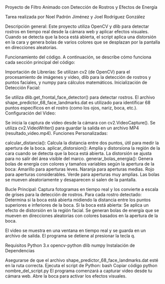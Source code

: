 Proyecto de Filtro Animado con Detección de Rostros y Efectos de Energía

Tarea realizada por Noel Padrón Jiménez y Joel Rodríguez González

Descripción general:
Este proyecto utiliza OpenCV y dlib para detectar rostros en tiempo real desde la cámara web y aplicar efectos visuales. Cuando se detecta que la boca está abierta, el script aplica una distorsión en la cara y genera bolas de varios colores que se desplazan 
por la pantalla en direcciones aleatorias.

Funcionamiento del código.
A continuación, se describe cómo funciona cada sección principal del código:

Importación de Librerías:
Se utilizan cv2 (de OpenCV) para el procesamiento de imágenes y video, dlib para la detección de rostros y puntos faciales, y numpy para cálculos matemáticos.
Inicialización de Detección Facial:

Se utiliza dlib.get_frontal_face_detector() para detectar rostros.
El archivo shape_predictor_68_face_landmarks.dat es utilizado para identificar 68 puntos específicos en el rostro (como los ojos, nariz, boca, etc.).
Configuración del Video:

Se inicia la captura de video desde la cámara con cv2.VideoCapture().
Se utiliza cv2.VideoWriter() para guardar la salida en un archivo MP4 (resultado_video.mp4).
Funciones Personalizadas:

calcular_distancia(): Calcula la distancia entre dos puntos, útil para medir la apertura de la boca.
aplicar_distorsion(): Amplía y distorsiona la región de la cara cuando se detecta que la boca está abierta. La distorsión se ajusta para no salir del área visible del marco.
generar_bolas_energia(): Genera bolas de energía con colores y tamaños variables según la apertura de la boca:
Amarillo para aperturas leves.
Naranja para aperturas medias.
Rojo para aperturas considerables.
Verde para aperturas muy amplias.
Las bolas se mueven aleatoriamente y desaparecen si salen de la pantalla.

Bucle Principal:
Captura fotogramas en tiempo real y los convierte a escala de grises para la detección de rostros.
Para cada rostro detectado:
Determina si la boca está abierta midiendo la distancia entre los puntos superiores e inferiores de la boca.
Si la boca está abierta:
Se aplica un efecto de distorsión en la región facial.
Se generan bolas de energía que se mueven en direcciones aleatorias con colores basados en la apertura de la boca.

El video se muestra en una ventana en tiempo real y se guarda en un archivo de salida.
El programa se detiene al presionar la tecla q.

Requisitos
Python 3.x
opencv-python
dlib
numpy
Instalación de Dependencias

Asegurarse de que el archivo shape_predictor_68_face_landmarks.dat esté en la ruta correcta.
Ejecuta el script de Python:
bash
Copiar código
python nombre_del_script.py
El programa comenzará a capturar video desde tu cámara web. Abre la boca para activar los efectos visuales.
